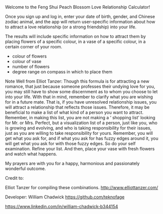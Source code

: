 Welcome to the Feng Shui Peach Blossom Love Relationship Calculator!


Once you sign up and log in, enter your date of birth, gender, and Chinese zodiac animal, and the app will return user-specific information about how to attract a love relationship (or a strong friendship) into your life.

The results will include specific information on how to attract them by placing flowers of a specific colour, in a vase of a specific colour, in a certain corner of your room.

- colour of flowers
- colour of vase
- number of flowers
- degree range on compass in which to place them


Note Well from Elliot Tanzer: Though this formula is for attracting a new romance, that just because someone professes
their undying love for you, you may still have to show some discernment as to whom you choose to let
into your life. With that in mind, remember to clarify what you are wishing for in a future mate. That is, if
you have unresolved relationship issues, you will attract a relationship that reflects those issues.
Therefore, it may be beneficial to make a list of what kind of a person you want to attract. Remember, in
making this list, you are not making a ‘ shopping list’ looking for Mr. or Mrs. Perfect, but a visualization list of a person, just like you, who is growing and evolving, and who is taking responsibility for their
issues, just as you are willing to take responsibility for yours.
Remember, you will get what you ask for, and if what you ask for has fuzzy edges around it, you will get
what you ask for with those fuzzy edges. So do your self examination. Refine your list. And then, place
your vase with fresh flowers and watch what happens.

My prayers are with you for a happy, harmonious and passionately wonderful outcome.


Credit to:

Elliot Tanzer for compiling these combinations.
http://www.elliottanzer.com/

Developer:
William Chadwick
https://github.com/teknofage

https://www.linkedin.com/in/william-chadwick-b344154